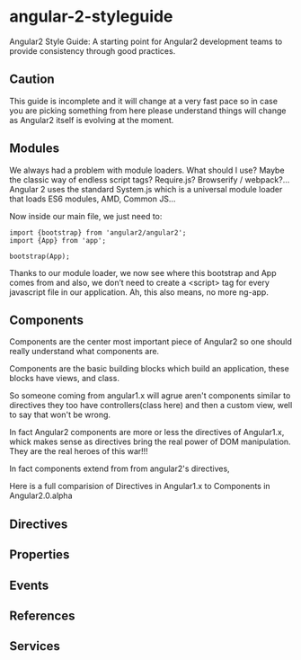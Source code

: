 # angular-2-styleguide
Angular2 Style Guide: A starting point for Angular2 development teams to provide consistency through good practices.

## Caution ##
This guide is incomplete and it will change at a very fast pace so in case you are picking something from here please understand things will change as Angular2 itself is evolving at the moment.


## Modules ##

We always had a problem with module loaders. What should I use? Maybe the classic way of endless script tags? Require.js? Browserify / webpack?… Angular 2 uses the standard System.js which is a universal module loader that loads ES6 modules, AMD, Common JS…

Now inside our main file, we just need to:

```
import {bootstrap} from 'angular2/angular2';
import {App} from 'app';

bootstrap(App);
```

Thanks to our module loader, we now see where this bootstrap and App comes from and also, we don’t need to create a \<script\> tag for every javascript file in our application. Ah, this also means, no more ng-app.


## Components ##

Components are the center most important piece of Angular2 so one should really understand what components are.

Components are the basic building blocks which build an application, these blocks have views, and class.

So someone coming from angular1.x will agrue aren't components similar to directives they too have controllers(class here) and then a custom view, well to say that won't be wrong.

In fact Angular2 components are more or less the directives of Angular1.x, whick makes sense as directives bring the real power of DOM manipulation. They are the real heroes of this war!!!

In fact components extend from from angular2's directives, 

Here is a full comparision of Directives in Angular1.x to Components in Angular2.0.alpha



## Directives ##


## Properties  ##


## Events ##


## References ##


## Services ##


